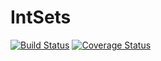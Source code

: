 # IntSets

[![Build Status](https://travis-ci.org/mbauman/IntSets.jl.svg?branch=master)](https://travis-ci.org/mbauman/IntSets.jl) [![Coverage Status](https://img.shields.io/coveralls/mbauman/IntSets.jl.svg)](https://coveralls.io/r/mbauman/IntSets.jl)
